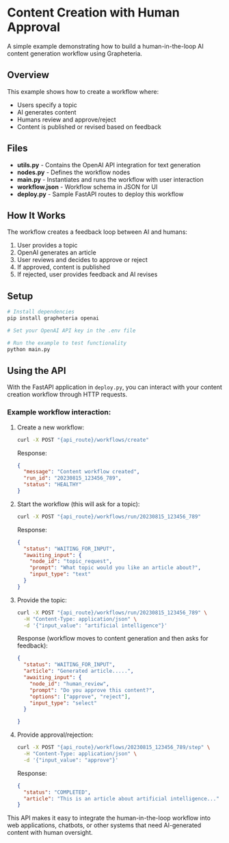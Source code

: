
# Content Creation with Human Approval

A simple example demonstrating how to build a human-in-the-loop AI content generation workflow using Grapheteria.

## Overview

This example shows how to create a workflow where:
- Users specify a topic
- AI generates content
- Humans review and approve/reject
- Content is published or revised based on feedback

## Files

- **utils.py** - Contains the OpenAI API integration for text generation
- **nodes.py** - Defines the workflow nodes
- **main.py** - Instantiates and runs the workflow with user interaction
- **workflow.json** - Workflow schema in JSON for UI
- **deploy.py** - Sample FastAPI routes to deploy this workflow

## How It Works

The workflow creates a feedback loop between AI and humans:

1. User provides a topic
2. OpenAI generates an article
3. User reviews and decides to approve or reject
4. If approved, content is published
5. If rejected, user provides feedback and AI revises

## Setup

```bash
# Install dependencies
pip install grapheteria openai

# Set your OpenAI API key in the .env file

# Run the example to test functionality 
python main.py
```

## Using the API

With the FastAPI application in `deploy.py`, you can interact with your content creation workflow through HTTP requests.

### Example workflow interaction:

1. Create a new workflow:
   ```bash
   curl -X POST "{api_route}/workflows/create"
   ```
   Response:
   ```json
   {
     "message": "Content workflow created",
     "run_id": "20230815_123456_789",
     "status": "HEALTHY"
   }
   ```

2. Start the workflow (this will ask for a topic):
   ```bash
   curl -X POST "{api_route}/workflows/run/20230815_123456_789"
   ```
   Response:
   ```json
   {
     "status": "WAITING_FOR_INPUT",
     "awaiting_input": {
       "node_id": "topic_request",
       "prompt": "What topic would you like an article about?",
       "input_type": "text"
     }
   }
   ```

3. Provide the topic:
   ```bash
   curl -X POST "{api_route}/workflows/run/20230815_123456_789" \
     -H "Content-Type: application/json" \
     -d '{"input_value": "artificial intelligence"}'
   ```
   Response (workflow moves to content generation and then asks for feedback):
   ```json
   {
     "status": "WAITING_FOR_INPUT",
     "article": "Generated article.....",
     "awaiting_input": {
       "node_id": "human_review",
       "prompt": "Do you approve this content?",
       "options": ["approve", "reject"],
       "input_type": "select"
     }

   }
   ```

4. Provide approval/rejection:
   ```bash
   curl -X POST "{api_route}/workflows/20230815_123456_789/step" \
     -H "Content-Type: application/json" \
     -d '{"input_value": "approve"}'
   ```
   Response:
   ```json
   {
     "status": "COMPLETED",
     "article": "This is an article about artificial intelligence..."
   }
   ```

This API makes it easy to integrate the human-in-the-loop workflow into web applications, chatbots, or other systems that need AI-generated content with human oversight.



